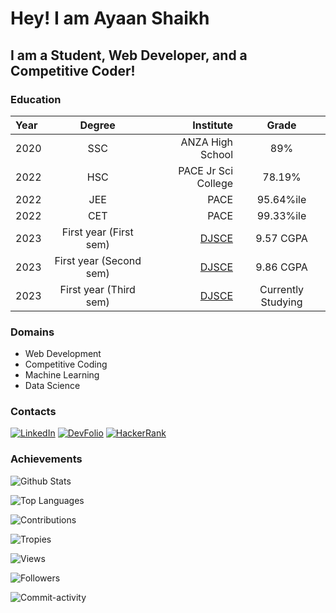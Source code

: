 # Hey! I am Ayaan Shaikh

## I am a Student, Web Developer, and a Competitive Coder!

### Education
Year | Degree | Institute | Grade
:--- | :---: | ---: | :---:
2020 | SSC | ANZA High School | 89%
2022 | HSC | PACE Jr Sci College | 78.19%
2022 | JEE | PACE | 95.64%ile
2022 | CET | PACE | 99.33%ile
2023 | First year (First sem) | [DJSCE](https://djsce.ac.in) | 9.57 CGPA
2023 | First year (Second sem) | [DJSCE](https://djsce.ac.in) | 9.86 CGPA
2023 | First year (Third sem) | [DJSCE](https://djsce.ac.in) | Currently Studying

### Domains
- Web Development
- Competitive Coding
- Machine Learning
- Data Science

### Contacts
[![LinkedIn](https://img.shields.io/badge/-LinkedIn-blue?logo=linkedin)](https://www.linkedin.com/in/ayaan-shaikh-/)
[![DevFolio](https://img.shields.io/badge/-DevFolio-black?logo=devfolio)](https://devfolio.co/@ayaantuts)
[![HackerRank](https://img.shields.io/badge/-HackerRank-green?logo=hackerrank)](https://www.hackerrank.com/ayaanmaths04)

### Achievements
![Github Stats](https://github-readme-stats.vercel.app/api?username=ayaantuts&show_icons=true&theme=radical)

![Top Languages](https://github-readme-stats.vercel.app/api/top-langs/?username=ayaantuts&layout=compact)

![Contributions](https://github-readme-streak-stats.herokuapp.com/?user=ayaantuts&theme=dark)

![Tropies](https://github-profile-trophy.vercel.app/?username=ayaantuts&theme=onedark)

![Views](https://komarev.com/ghpvc/?username=ayaantuts&color=blue)

![Followers](https://img.shields.io/github/followers/ayaantuts?style=social)

![Commit-activity](https://img.shields.io/github/commit-activity/w/ayaantuts/ayaantuts?style=social)